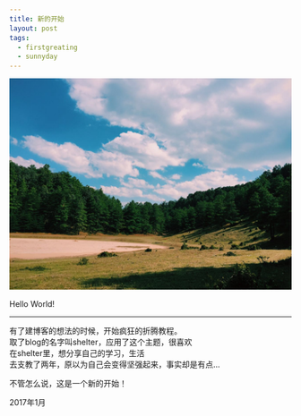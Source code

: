 ```yaml
---
title: 新的开始
layout: post
tags:
  - firstgreating
  - sunnyday
---
```


![cloud](/media/files/2017/1/13/cloud.jpeg)

Hello World!

---

有了建博客的想法的时候，开始疯狂的折腾教程。  
取了blog的名字叫shelter，应用了这个主题，很喜欢  
在shelter里，想分享自己的学习，生活  
去支教了两年，原以为自己会变得坚强起来，事实却是有点...

不管怎么说，这是一个新的开始！

2017年1月